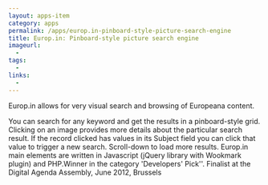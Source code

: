 ```yaml
---
layout: apps-item
category: apps
permalink: /apps/europ.in-pinboard-style-picture-search-engine
title: Europ.in: Pinboard-style picture search engine
imageurl:
  - 
tags:
  - 
links:
  - 
---
```


Europ.in allows for very visual search and browsing of Europeana content. 

You can search for any keyword and get the results in a pinboard-style grid. Clicking on an image provides more details about the particular search result. If the record clicked has values in its Subject field you can click that value to trigger a new search. Scroll-down to load more results. Europ.in main elements are written in Javascript (jQuery library with Wookmark plugin) and PHP.Winner in the category 'Developers' Pick''. Finalist at the Digital Agenda Assembly, June 2012, Brussels
